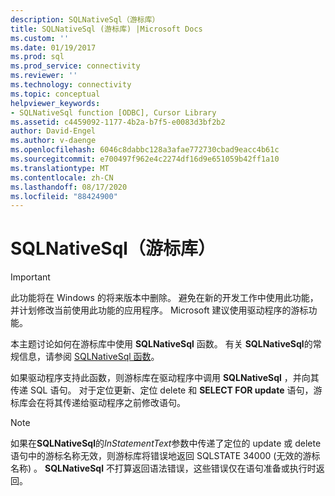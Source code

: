 ```yaml
---
description: SQLNativeSql（游标库）
title: SQLNativeSql (游标库) |Microsoft Docs
ms.custom: ''
ms.date: 01/19/2017
ms.prod: sql
ms.prod_service: connectivity
ms.reviewer: ''
ms.technology: connectivity
ms.topic: conceptual
helpviewer_keywords:
- SQLNativeSql function [ODBC], Cursor Library
ms.assetid: c4459092-1177-4b2a-b7f5-e0083d3bf2b2
author: David-Engel
ms.author: v-daenge
ms.openlocfilehash: 6046c8dabbc128a3afae772730cbad9eacc4b61c
ms.sourcegitcommit: e700497f962e4c2274df16d9e651059b42ff1a10
ms.translationtype: MT
ms.contentlocale: zh-CN
ms.lasthandoff: 08/17/2020
ms.locfileid: "88424900"
---
```

# <a name="sqlnativesql-cursor-library"></a>SQLNativeSql（游标库）
> [!IMPORTANT]  
>  此功能将在 Windows 的将来版本中删除。 避免在新的开发工作中使用此功能，并计划修改当前使用此功能的应用程序。 Microsoft 建议使用驱动程序的游标功能。  
  
 本主题讨论如何在游标库中使用 **SQLNativeSql** 函数。 有关 **SQLNativeSql**的常规信息，请参阅 [SQLNativeSql 函数](../../../odbc/reference/syntax/sqlnativesql-function.md)。  
  
 如果驱动程序支持此函数，则游标库在驱动程序中调用 **SQLNativeSql** ，并向其传递 SQL 语句。 对于定位更新、定位 delete 和 **SELECT FOR update** 语句，游标库会在将其传递给驱动程序之前修改语句。  
  
> [!NOTE]  
>  如果在**SQLNativeSql**的*InStatementText*参数中传递了定位的 update 或 delete 语句中的游标名称无效，则游标库将错误地返回 SQLSTATE 34000 (无效的游标名称) 。 **SQLNativeSql** 不打算返回语法错误，这些错误仅在语句准备或执行时返回。
